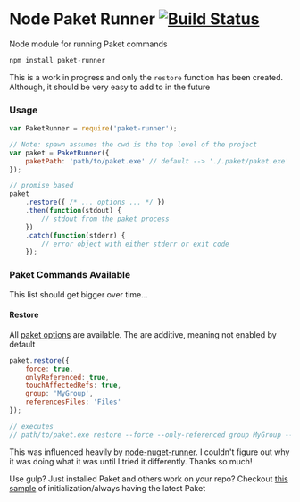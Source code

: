 # Node Paket Runner [![Build Status](https://travis-ci.org/vernak2539/paket-runner.svg?branch=master)](https://travis-ci.org/vernak2539/paket-runner)

Node module for running Paket commands

```js
npm install paket-runner
```

This is a work in progress and only the `restore` function has been created. Although, it should be very easy to add to in the future

### Usage
```js
var PaketRunner = require('paket-runner');

// Note: spawn assumes the cwd is the top level of the project
var paket = PaketRunner({
    paketPath: 'path/to/paket.exe' // default --> './.paket/paket.exe'
});

// promise based
paket
    .restore({ /* ... options ... */ })
    .then(function(stdout) {
        // stdout from the paket process
    })
    .catch(function(stderr) {
        // error object with either stderr or exit code
    });
```

### Paket Commands Available
This list should get bigger over time...

#### Restore
All [paket options][2] are available. The are additive, meaning not enabled by default

```js
paket.restore({
    force: true,
    onlyReferenced: true,
    touchAffectedRefs: true,
    group: 'MyGroup',
    referencesFiles: 'Files'
});

// executes
// path/to/paket.exe restore --force --only-referenced group MyGroup --references-files Files
```

This was influenced heavily by [node-nuget-runner][1]. I couldn't figure out why it was doing what it was until I tried it differently. Thanks so much!

Use gulp? Just installed Paket and others work on your repo? Checkout [this sample][3] of initialization/always having the latest Paket

[1]: https://github.com/mikeobrien/node-nuget-runner
[2]: https://fsprojects.github.io/Paket/paket-restore.html
[3]: https://gist.github.com/vernak2539/500e5727be1b9c6d6ff77d02401dabae
